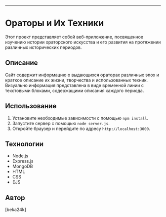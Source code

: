 

---

# Ораторы и Их Техники

Этот проект представляет собой веб-приложение, посвященное изучению истории ораторского искусства и его развития на протяжении различных исторических периодов.

## Описание

Сайт содержит информацию о выдающихся ораторах различных эпох и краткое описание их жизни, творчества и использованных техник. Визуально информация представлена в виде временной линии с текстовыми блоками, содержащими описания каждого периода.

## Использование

1. Установите необходимые зависимости с помощью `npm install`.
2. Запустите сервер с помощью `node server.js`.
3. Откройте браузер и перейдите по адресу `http://localhost:3000`.

## Технологии

- Node.js
- Express.js
- MongoDB
- HTML
- CSS
- EJS

## Автор

[beka24k] 



